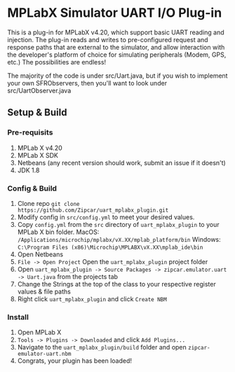 # MPLabX Simulator UART I/O Plug-in
This is a plug-in for MPLabX v4.20, which support basic UART reading and injection.
The plug-in reads and writes to pre-configured request and response paths that are 
external to the simulator, and allow interaction with the developer's platform of choice
for simulating peripherals (Modem, GPS, etc.) The possibilities are endless! 

The majority of the code is under src/Uart.java, but if you wish to implement your own
SFRObservers, then you'll want to look under src/UartObserver.java

## Setup & Build
### Pre-requisits
1. MPLab X v4.20
2. MPLab X SDK
3. Netbeans (any recent version should work, submit an issue if it doesn't)
4. JDK 1.8

### Config & Build
1. Clone repo `git clone https://github.com/Zipcar/uart_mplabx_plugin.git`
2. Modify config in `src/config.yml` to meet your desired values.
3. Copy `config.yml` from the `src` directory of `uart_mplabx_plugin` to your MPLab X bin folder.
  MacOS: `/Applications/microchip/mplabx/vX.XX/mplab_platform/bin`
  Windows: `C:\Program Files (x86)\Microchip\MPLABX\vX.XX\mplab_ide\bin`
4. Open Netbeans
5. `File -> Open Project` Open the `uart_mplabx_plugin` project folder
6. Open `uart_mplabx_plugin -> Source Packages -> zipcar.emulator.uart -> Uart.java` from the projects tab
7. Change the Strings at the top of the class to your respective register values & file paths
8. Right click `uart_mplabx_plugin` and click `Create NBM`

### Install
1. Open MPLab X
2. `Tools -> Plugins -> Downloaded` and click `Add Plugins...`
3. Navigate to the `uart_mplabx_plugin/build` folder and open `zipcar-emulator-uart.nbm`
4. Congrats, your plugin has been loaded!  